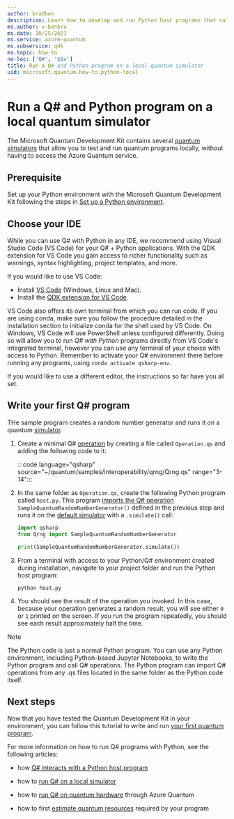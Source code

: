 ```yaml
---
author: bradben
description: Learn how to develop and run Python host programs that call Q# operations on a local simulator.
ms.author: v-benbra
ms.date: 10/25/2021
ms.service: azure-quantum
ms.subservice: qdk
ms.topic: how-to
no-loc: ['Q#', '$$v']
title: Run a Q# and Python program on a local quantum simulator
uid: microsoft.quantum.how-to.python-local
---
```


# Run a Q# and Python program on a local quantum simulator

The Microsoft Quantum Development Kit contains several [quantum simulators](xref:microsoft.quantum.machines.overview) that allow you to test and run quantum programs locally, without having to access the Azure Quantum service.

## Prerequisite

Set up your Python environment with the Microsoft Quantum Development Kit following the steps in [Set up a Python environment](xref:microsoft.quantum.install-qdk.overview.python).

## Choose your IDE

While you can use Q# with Python in any IDE, we recommend using Visual Studio Code (VS Code) for your Q# + Python applications. With the QDK extension for VS Code you gain access to richer functionality such as warnings, syntax highlighting, project templates, and more.

If you would like to use VS Code:

- Install [VS Code](https://code.visualstudio.com/download) (Windows, Linux and Mac).
- Install the [QDK extension for VS Code](https://marketplace.visualstudio.com/items?itemName=quantum.quantum-devkit-vscode).

VS Code also offers its own terminal from which you can run code. If you are using conda, make sure you follow the procedure detailed in the installation section to initialize conda for the shell used by VS Code. On Windows, VS Code will use PowerShell unless configured differently. Doing so will allow you to run *Q# with Python* programs directly from VS Code's integrated terminal, however you can use any terminal of your choice with access to Python. Remember to activate your Q# environment there before running any programs, using `conda activate qsharp-env`.

If you would like to use a different editor, the instructions so far have you all set.

## Write your first Q# program

THe sample program creates a random number generator and runs it on a quantum [simulator](xref:microsoft.quantum.machines.overview).

1. Create a minimal Q# [operation](xref:microsoft.quantum.qsharp.operationsandfunctions) by creating a file called `Operation.qs` and adding the following code to it:

    :::code language="qsharp" source="~/quantum/samples/interoperability/qrng/Qrng.qs" range="3-14":::

1. In the same folder as `Operation.qs`, create the following Python program called `host.py`. This program [imports the Q# operation](/azure/quantum/user-guide/host-programs?tabs=tabid-python#q-with-host-programs) `SampleQuantumRandomNumberGenerator()` defined in the previous step and runs it on the [default simulator](xref:microsoft.quantum.machines.overview.full-state-simulator) with a `.simulate()` call:

    ```python
    import qsharp
    from Qrng import SampleQuantumRandomNumberGenerator

    print(SampleQuantumRandomNumberGenerator.simulate())
    ```

1. From a terminal with access to your Python/Q# environment created during installation, navigate to your project folder and run the Python host program:

    ```shell
    python host.py
    ```

1. You should see the result of the operation you invoked. In this case, because your operation generates a random result, you will see either `0` or `1` printed on the screen. If you run the program repeatedly, you should see each result approximately half the time.

> [!NOTE]
> The Python code is just a normal Python program. You can use any Python environment, including Python-based Jupyter Notebooks, to write the Python program and call Q# operations. The Python program can import Q# operations from any .qs files located in the same folder as the Python code itself.

## Next steps

Now that you have tested the Quantum Development Kit in your environment, you can follow this tutorial to write and run [your first quantum program](xref:microsoft.quantum.tutorial-qdk.random-number).

For more information on how to run Q# programs with Python, see the following articles:

- how [Q# interacts with a Python host program](xref:microsoft.quantum.user-guide-qdk.overview.host-programs?tabs=tabid-python#q-with-host-programs)

- how to [run Q# on a local simulator](xref:microsoft.quantum.machines.overview.full-state-simulator)

- how to [run Q# on quantum hardware](xref:microsoft.quantum.submit-jobs) through Azure Quantum

- how to first [estimate quantum resources](xref:microsoft.quantum.machines.overview.resources-estimator) required by your program
